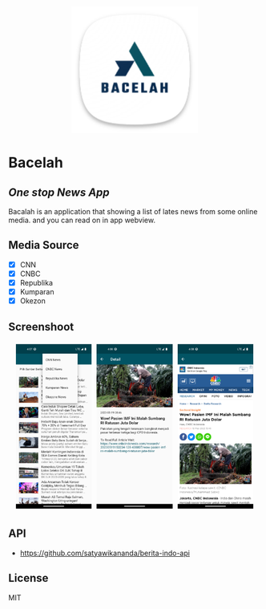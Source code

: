 <div align="center">
<img src="/assets/launcher-icon/android/res/mipmap-xxxhdpi/ic_launcher.png?raw=true" width=50%>
</div>


# Bacelah
## _One stop News App_

Bacalah is an application that showing a list of lates news from some online media. and you can read on in app webview.

## Media Source

- [x] CNN
- [x] CNBC
- [x] Republika
- [x] Kumparan
- [x] Okezon

## Screenshoot
<div align="center">
<img src="/assets/screenshoot/home_page.png?raw=true" width=30% style="margin: 5px"><img src="/assets/screenshoot/detail_page.png?raw=true" width=30% style="margin: 5px"><img src="/assets/screenshoot/webview_page.png?raw=true" width=30% style="margin: 5px">
</div>
 
## API
- https://github.com/satyawikananda/berita-indo-api

## License

MIT